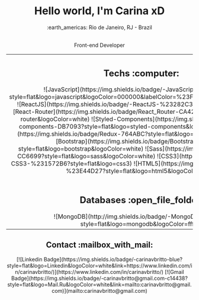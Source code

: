 <div align="center">
    <h1> Hello world, I'm Carina xD </h1>
    :earth_americas: Rio de Janeiro, RJ - Brazil
    <br />
    <br />
    <p>Front-end Developer</p>
</div>
<table align="center">
    <tr>
        <td>
            <h2 align="center">Techs :computer:</h2>
            <div align="center">
                ![JavaScript](https://img.shields.io/badge/-JavaScript-%23F7DF1C?style=flat&logo=javascript&logoColor=000000&labelColor=%23F7DF1C&color=%23FFCE5A)
                ![ReactJS](https://img.shields.io/badge/-ReactJS-%23282C34?style=flat&logo=react)
                ![React-Router](https://img.shields.io/badge/React_Router-CA4245?style=flat&logo=react-router&logoColor=white)
                ![Styled-Components](https://img.shields.io/badge/styled--components-DB7093?style=flat&logo=styled-components&logoColor=white)
                ![Redux](https://img.shields.io/badge/Redux-764ABC?style=flat&logo=redux&logoColor=white)
                ![Bootstrap](https://img.shields.io/badge/Bootstrap-7952B3?style=flat&logo=bootstrap&logoColor=white)
                ![Sass](https://img.shields.io/badge/Sass-CC6699?style=flat&logo=sass&logoColor=white)
                ![CSS3](https://img.shields.io/badge/-CSS3-%231572B6?style=flat&logo=css3)
                ![HTML5](https://img.shields.io/badge/-HTML5-%23E44D27?style=flat&logo=html5&logoColor=ffffff)
            </div>
            <br>
            <h2 align="center">Databases :open_file_folder:</h2>
            <div align="center">
                ![MongoDB](http://img.shields.io/badge/-MongoDB-5C9F35?style=flat&logo=mongodb&logoColor=ffffff)
            </div>
        </td>
        <td>
            <p align="center">
                <img alt="Carina Britto's github stats" src="https://github-readme-stats.vercel.app/api?username=carinavbritto&theme=synthwave&show_icons=true">
                <br>
                <img src="https://github-readme-stats.vercel.app/api/top-langs/?username=carinavbritto&theme=synthwave&hide_langs_below=.25&show_icons=true&layout=compact">
            </p>
        </td>
    </tr>
</table>

<h2 align="center">Contact :mailbox_with_mail:</h2>
<div align="center">
    [![Linkedin Badge](https://img.shields.io/badge/-carinavbritto-blue?style=flat&logo=Linkedin&logoColor=white&link=https://www.linkedin.com/in/carinavbritto/)](https://www.linkedin.com/in/carinavbritto/)
    [![Gmail Badge](https://img.shields.io/badge/-carinavbritto@gmail.com-c14438?style=flat&logo=Mail.Ru&logoColor=white&link=mailto:carinavbritto@gmail.com)](mailto:carinavbritto@gmail.com)
</div>
